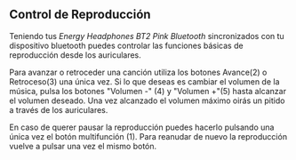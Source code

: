 ## Control de Reproducción

Teniendo tus *Energy Headphones BT2 Pink Bluetooth* sincronizados con tu dispositivo bluetooth puedes controlar las funciones básicas de reproducción desde los auriculares.

Para avanzar o retroceder una canción utiliza los botones Avance(2) o Retroceso(3) una única vez. Si lo que deseas es cambiar el volumen de la música, pulsa los botones "Volumen -" (4) y "Volumen +"(5) hasta alcanzar el volumen deseado. Una vez alcanzado el volumen máximo oirás un pitido a través de los auriculares.

En caso de querer pausar la reproducción puedes hacerlo pulsando una única vez el botón multifunción (1). Para reanudar de nuevo la reproducción vuelve a pulsar una vez el mismo botón.
